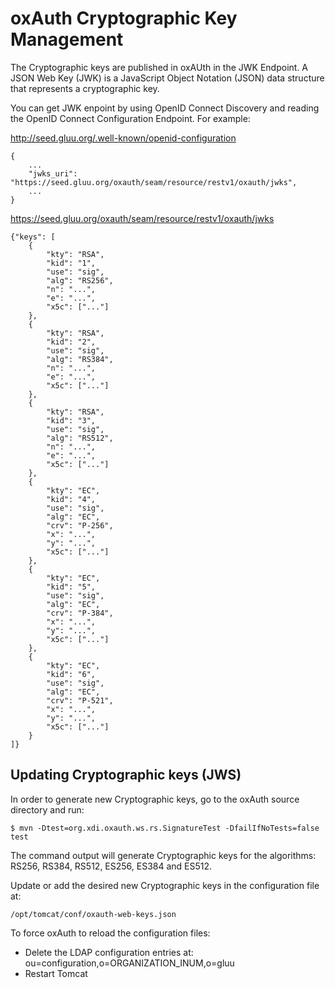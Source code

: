 # oxAuth Cryptographic Key Management

The Cryptographic keys are published in oxAUth in the JWK Endpoint. A JSON Web Key (JWK) is a JavaScript Object Notation (JSON) data structure that represents a cryptographic key.

You can get JWK enpoint by using OpenID Connect Discovery and reading the OpenID Connect Configuration Endpoint. For example: 

http://seed.gluu.org/.well-known/openid-configuration

    {
        ...
        "jwks_uri": "https://seed.gluu.org/oxauth/seam/resource/restv1/oxauth/jwks",
        ...
    }
    
https://seed.gluu.org/oxauth/seam/resource/restv1/oxauth/jwks

    {"keys": [
        {
            "kty": "RSA",
            "kid": "1",
            "use": "sig",
            "alg": "RS256",
            "n": "...",
            "e": "...",
            "x5c": ["..."]
        },
        {
            "kty": "RSA",
            "kid": "2",
            "use": "sig",
            "alg": "RS384",
            "n": "...",
            "e": "...",
            "x5c": ["..."]
        },
        {
            "kty": "RSA",
            "kid": "3",
            "use": "sig",
            "alg": "RS512",
            "n": "...",
            "e": "...",
            "x5c": ["..."]
        },
        {
            "kty": "EC",
            "kid": "4",
            "use": "sig",
            "alg": "EC",
            "crv": "P-256",
            "x": "...",
            "y": "...",
            "x5c": ["..."]
        },
        {
            "kty": "EC",
            "kid": "5",
            "use": "sig",
            "alg": "EC",
            "crv": "P-384",
            "x": "...",
            "y": "...",
            "x5c": ["..."]
        },
        {
            "kty": "EC",
            "kid": "6",
            "use": "sig",
            "alg": "EC",
            "crv": "P-521",
            "x": "...",
            "y": "...",
            "x5c": ["..."]
        }
    ]}

## Updating Cryptographic keys (JWS)

In order to generate new Cryptographic keys, go to the oxAuth source directory and run:

    $ mvn -Dtest=org.xdi.oxauth.ws.rs.SignatureTest -DfailIfNoTests=false test

The command output will generate Cryptographic keys for the algorithms: RS256, RS384, RS512, ES256, ES384 and ES512.

Update or add the desired new Cryptographic keys in the configuration file at:

    /opt/tomcat/conf/oxauth-web-keys.json
    
To force oxAuth to reload the configuration files:

- Delete the LDAP configuration entries at: ou=configuration,o=ORGANIZATION_INUM,o=gluu
- Restart Tomcat
